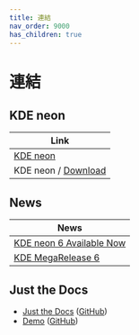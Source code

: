 ```yaml
---
title: 連結
nav_order: 9000
has_children: true
---
```



# 連結


## KDE neon

| Link |
| ---- |
| [KDE neon](https://neon.kde.org/) |
| KDE neon / [Download](https://neon.kde.org/download) |


## News

| News |
| ---- |
| [KDE neon 6 Available Now](https://blog.neon.kde.org/2024/02/28/kde-neon-6-available-now/) |
| [KDE MegaRelease 6](https://kde.org/announcements/megarelease/6/) |




## Just the Docs

* [Just the Docs](https://pmarsceill.github.io/just-the-docs/) ([GitHub](https://github.com/pmarsceill/just-the-docs))
* [Demo](https://pmarsceill.github.io/jtd-remote/) ([GitHub](https://github.com/pmarsceill/jtd-remote))
